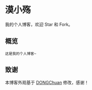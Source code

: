 # 漠小殇

我的个人博客，欢迎 Star 和 Fork。

## 概览
	这是我的个人博客~

## 致谢

本博客外观基于 [DONGChuan](http://dongchuan.github.io) 修改，感谢！

[1]: https://github.com/mzlogin/chinese-copywriting-guidelines
[2]: https://help.github.com/articles/setting-up-your-pages-site-locally-with-jekyll/
